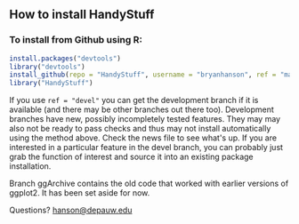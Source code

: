
## How to install HandyStuff

### To install from Github using R:

````r
install.packages("devtools")
library("devtools")
install_github(repo = "HandyStuff", username = "bryanhanson", ref = "master")
library("HandyStuff")
````
If you use `ref = "devel"` you can get the development branch if it is available (and there may be other branches out there too).  Development branches have new, possibly incompletely tested features.  They may may also not be ready to pass checks and thus may not install automatically using the method above.  Check the news file to see what's up.  If you are interested in a particular feature in the devel branch, you can probably just grab the function of interest and source it into an existing package installation.

Branch ggArchive contains the old code that worked with earlier versions of ggplot2.  It has been set aside for now.

Questions?  hanson@depauw.edu